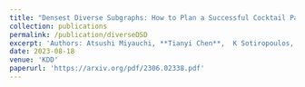 ```yaml
---
title: "Densest Diverse Subgraphs: How to Plan a Successful Cocktail Party with Diversity"
collection: publications
permalink: /publication/diverseDSD
excerpt: 'Authors: Atsushi Miyauchi, **Tianyi Chen**,  K Sotiropoulos, and Charalampos E. Tsourakakis'
date: 2023-08-18
venue: 'KDD'
paperurl: 'https://arxiv.org/pdf/2306.02338.pdf'
---
```

